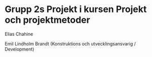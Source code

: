 # Grupp 2s Projekt i kursen Projekt och projektmetoder
Elias Chahine

Emil Lindholm Brandt (Konstruktions och utvecklingsansvarig / Development)

